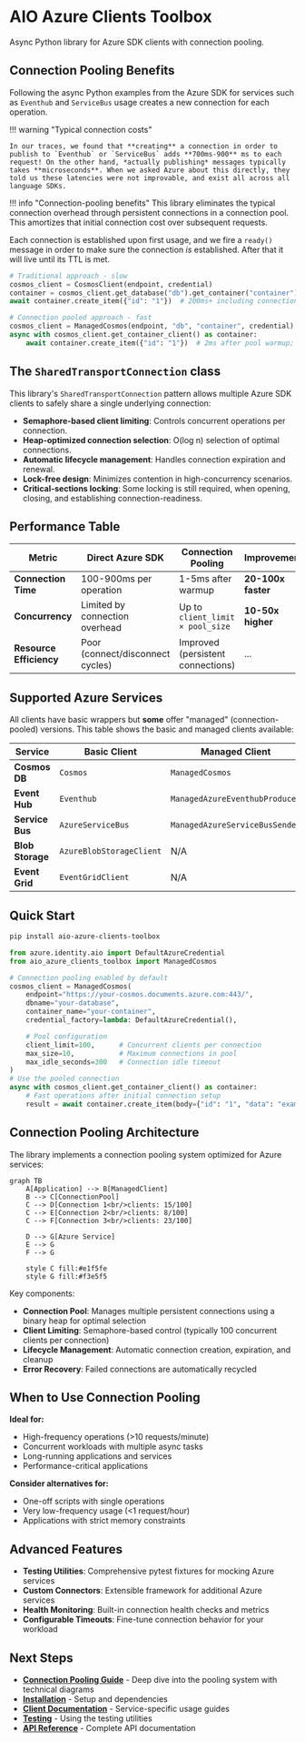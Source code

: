# AIO Azure Clients Toolbox

Async Python library for Azure SDK clients with connection pooling.

## Connection Pooling Benefits

Following the async Python examples from the Azure SDK for services such as `Eventhub` and `ServiceBus` usage creates a new connection for each operation.

!!! warning "Typical connection costs"

    In our traces, we found that **creating** a connection in order to publish to `Eventhub` or `ServiceBus` adds **700ms-900** ms to each request! On the other hand, *actually publishing* messages typically takes **microseconds**. When we asked Azure about this directly, they told us these latencies were not improvable, and exist all across all language SDKs.

!!! info "Connection-pooling benefits"
    This library eliminates the typical connection overhead through persistent connections in a connection pool. This amortizes that initial connection cost over subsequent requests.


Each connection is established upon first usage, and we fire a `ready()` message in order to make sure the connection _is_ established. After that it will live until its TTL is met.

```python
# Traditional approach - slow
cosmos_client = CosmosClient(endpoint, credential)
container = cosmos_client.get_database("db").get_container("container")
await container.create_item({"id": "1"})  # 200ms+ including connection setup

# Connection pooled approach - fast
cosmos_client = ManagedCosmos(endpoint, "db", "container", credential)
async with cosmos_client.get_container_client() as container:
    await container.create_item({"id": "1"})  # 2ms after pool warmup; connection client remains alive for TTL duration
```

## The `SharedTransportConnection` class

This library's `SharedTransportConnection` pattern allows multiple Azure SDK clients to safely share a single underlying connection:

- **Semaphore-based client limiting**: Controls concurrent operations per connection.
- **Heap-optimized connection selection**: O(log n) selection of optimal connections.
- **Automatic lifecycle management**: Handles connection expiration and renewal.
- **Lock-free design**: Minimizes contention in high-concurrency scenarios.
- **Critical-sections locking**: Some locking is still required, when opening, closing, and establishing connection-readiness.

## Performance Table

| Metric | Direct Azure SDK | Connection Pooling | Improvement |
|--------|------------------|-------------------|-------------|
| **Connection Time** | 100-900ms per operation | 1-5ms after warmup | **20-100x faster** |
| **Concurrency** | Limited by connection overhead | Up to `client_limit × pool_size` | **10-50x higher** |
| **Resource Efficiency** | Poor (connect/disconnect cycles) | Improved (persistent connections) | ... |

## Supported Azure Services

All clients have basic wrappers but **some** offer "managed" (connection-pooled) versions. This table shows the basic and managed clients available:

| Service | Basic Client | Managed Client |
|---------|--------------|----------------|
| **Cosmos DB** | `Cosmos` | `ManagedCosmos` |
| **Event Hub** | `Eventhub` | `ManagedAzureEventhubProducer` |
| **Service Bus** | `AzureServiceBus` | `ManagedAzureServiceBusSender`
| **Blob Storage** | `AzureBlobStorageClient` | N/A |
| **Event Grid** | `EventGridClient` | N/A |

## Quick Start

```bash
pip install aio-azure-clients-toolbox
```

```python
from azure.identity.aio import DefaultAzureCredential
from aio_azure_clients_toolbox import ManagedCosmos

# Connection pooling enabled by default
cosmos_client = ManagedCosmos(
    endpoint="https://your-cosmos.documents.azure.com:443/",
    dbname="your-database",
    container_name="your-container",
    credential_factory=lambda: DefaultAzureCredential(),

    # Pool configuration
    client_limit=100,      # Concurrent clients per connection
    max_size=10,           # Maximum connections in pool
    max_idle_seconds=300   # Connection idle timeout
)
# Use the pooled connection
async with cosmos_client.get_container_client() as container:
    # Fast operations after initial connection setup
    result = await container.create_item(body={"id": "1", "data": "example"})
```

## Connection Pooling Architecture

The library implements a connection pooling system optimized for Azure services:

```mermaid
graph TB
    A[Application] --> B[ManagedClient]
    B --> C[ConnectionPool]
    C --> D[Connection 1<br/>clients: 15/100]
    C --> E[Connection 2<br/>clients: 8/100]
    C --> F[Connection 3<br/>clients: 23/100]

    D --> G[Azure Service]
    E --> G
    F --> G

    style C fill:#e1f5fe
    style G fill:#f3e5f5
```

Key components:

- **Connection Pool**: Manages multiple persistent connections using a binary heap for optimal selection
- **Client Limiting**: Semaphore-based control (typically 100 concurrent clients per connection)
- **Lifecycle Management**: Automatic connection creation, expiration, and cleanup
- **Error Recovery**: Failed connections are automatically recycled

## When to Use Connection Pooling

**Ideal for:**

- High-frequency operations (>10 requests/minute)
- Concurrent workloads with multiple async tasks
- Long-running applications and services
- Performance-critical applications

**Consider alternatives for:**

- One-off scripts with single operations
- Very low-frequency usage (<1 request/hour)
- Applications with strict memory constraints

## Advanced Features

- **Testing Utilities**: Comprehensive pytest fixtures for mocking Azure services
- **Custom Connectors**: Extensible framework for additional Azure services
- **Health Monitoring**: Built-in connection health checks and metrics
- **Configurable Timeouts**: Fine-tune connection behavior for your workload

## Next Steps

- **[Connection Pooling Guide](connection-pooling.md)** - Deep dive into the pooling system with technical diagrams
- **[Installation](installation.md)** - Setup and dependencies
- **[Client Documentation](clients/cosmos.md)** - Service-specific usage guides
- **[Testing](testing/fixtures.md)** - Using the testing utilities
- **[API Reference](api-reference/connection-pooling.md)** - Complete API documentation